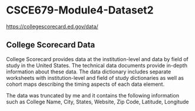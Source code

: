 # CSCE679-Module4-Dataset2

https://collegescorecard.ed.gov/data/
## College Scorecard Data

College Scorecard provides data at the institution-level and data by field of study in the United States. The technical data documents provide in-depth information about these data. The data dictionary includes separate worksheets with institution-level and field of study dictionaries as well as cohort maps describing the timing aspects of each data element.

The data was truncated by me and it contains the following information such as
College Name, City, States, Website, Zip Code, Latitude, Longitude
